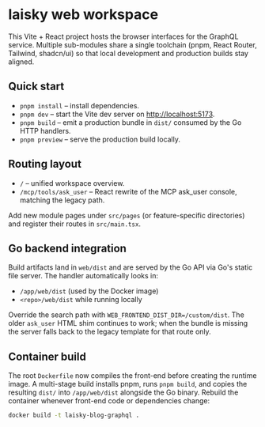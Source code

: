 # laisky web workspace

This Vite + React project hosts the browser interfaces for the GraphQL service. Multiple sub-modules share a single toolchain (pnpm, React Router, Tailwind, shadcn/ui) so that local development and production builds stay aligned.

## Quick start

- `pnpm install` – install dependencies.
- `pnpm dev` – start the Vite dev server on <http://localhost:5173>.
- `pnpm build` – emit a production bundle in `dist/` consumed by the Go HTTP handlers.
- `pnpm preview` – serve the production build locally.

## Routing layout

- `/` – unified workspace overview.
- `/mcp/tools/ask_user` – React rewrite of the MCP ask_user console, matching the legacy path.

Add new module pages under `src/pages` (or feature-specific directories) and register their routes in `src/main.tsx`.

## Go backend integration

Build artifacts land in `web/dist` and are served by the Go API via Go's static file server. The handler automatically looks in:

- `/app/web/dist` (used by the Docker image)
- `<repo>/web/dist` while running locally

Override the search path with `WEB_FRONTEND_DIST_DIR=/custom/dist`. The older `ask_user` HTML shim continues to work; when the bundle is missing the server falls back to the legacy template for that route only.

## Container build

The root `Dockerfile` now compiles the front-end before creating the runtime image. A multi-stage build installs pnpm, runs `pnpm build`, and copies the resulting `dist/` into `/app/web/dist` alongside the Go binary. Rebuild the container whenever front-end code or dependencies change:

```sh
docker build -t laisky-blog-graphql .
```
